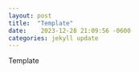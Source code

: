 ```yaml
---
layout: post
title:  "Template"
date:    2023-12-28 21:09:56 -0600
categories: jekyll update
---
```

Template